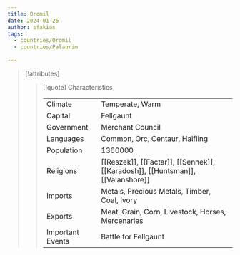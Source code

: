 ```yaml
---
title: Oromil
date: 2024-01-26
author: sfakias
tags:
  - countries/Oromil
  - countries/Palaurim

---
```

> [!attributes]
> 
> > [!quote] Characteristics
> >
> > | | |
> > | --- | --- |
> > | Climate |  Temperate, Warm |
> > | Capital |  Fellgaunt |
> > | Government |  Merchant Council |
> > | Languages |  Common, Orc, Centaur, Halfling |
> > | Population |  1360000 |
> > | Religions |  [[Reszek]], [[Factar]], [[Sennek]], [[Karadosh]], [[Huntsman]], [[Valanshore]] |
> > | Imports |  Metals, Precious Metals, Timber, Coal, Ivory |
> > | Exports |  Meat, Grain, Corn, Livestock, Horses, Mercenaries |
> > | Important Events |  Battle for Fellgaunt |
